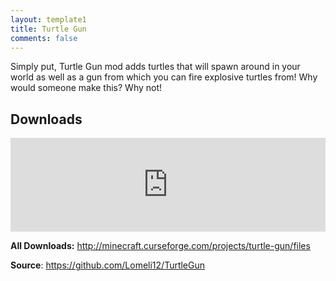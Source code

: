 ```yaml
---
layout: template1
title: Turtle Gun
comments: false
---
```


<p>Simply put, Turtle Gun mod adds turtles that will spawn around in your world as well as a gun from which you can fire explosive turtles from! Why would someone make this? Why not!</p>

<h2>Downloads</h2>

<p><iframe src="https://widget.mcf.li/mc-mods/minecraft/224109-turtle-gun" style="border: none;" width="100%"></iframe></p>

<p><strong>All Downloads:</strong> <a href="http://minecraft.curseforge.com/projects/turtle-gun/files" target="_blank">http://minecraft.curseforge.com/projects/turtle-gun/files</a></p>

<p><strong>Source</strong>: <a href="https://github.com/Lomeli12/TurtleGun" target="_blank">https://github.com/Lomeli12/TurtleGun</a></p>
